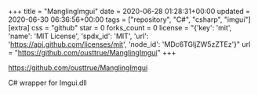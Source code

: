 +++
title = "ManglingImgui"
date = 2020-06-28 01:28:31+00:00
updated = 2020-06-30 06:36:56+00:00
tags = ["repository", "C#", "csharp", "imgui"]
[extra]
css = "github"
star = 0
forks_count = 0
license = "{'key': 'mit', 'name': 'MIT License', 'spdx_id': 'MIT', 'url': 'https://api.github.com/licenses/mit', 'node_id': 'MDc6TGljZW5zZTEz'}"
url = "https://github.com/ousttrue/ManglingImgui"
+++

<https://github.com/ousttrue/ManglingImgui>

C# wrapper for Imgui.dll
